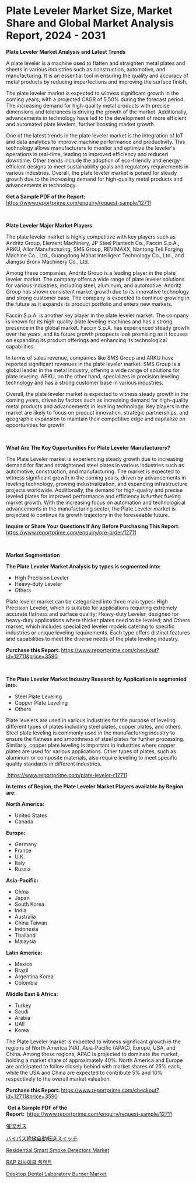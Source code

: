 <p><h1>Plate Leveler Market Size, Market Share and Global Market Analysis Report, 2024 - 2031</h1></p><p><strong>Plate Leveler Market Analysis and Latest Trends</strong></p>
<p><p>A plate leveler is a machine used to flatten and straighten metal plates and sheets in various industries such as construction, automotive, and manufacturing. It is an essential tool in ensuring the quality and accuracy of metal products by reducing imperfections and improving the surface finish.</p><p>The plate leveler market is expected to witness significant growth in the coming years, with a projected CAGR of 5.50% during the forecast period. The increasing demand for high-quality metal products with precise dimensions and tolerances is driving the growth of the market. Additionally, advancements in technology have led to the development of more efficient and automated plate levelers, further boosting market growth.</p><p>One of the latest trends in the plate leveler market is the integration of IoT and data analytics to improve machine performance and productivity. This technology allows manufacturers to monitor and optimize the leveler's operations in real-time, leading to improved efficiency and reduced downtime. Other trends include the adoption of eco-friendly and energy-efficient designs to meet sustainability goals and regulatory requirements in various industries. Overall, the plate leveler market is poised for steady growth due to the increasing demand for high-quality metal products and advancements in technology.</p></p>
<p><strong>Get a Sample PDF of the Report:&nbsp;</strong> <a href="https://www.reportprime.com/enquiry/request-sample/12711">https://www.reportprime.com/enquiry/request-sample/12711</a></p>
<p>&nbsp;</p>
<p><strong>Plate Leveler Major Market Players</strong></p>
<p><p>The plate leveler market is highly competitive with key players such as Andritz Group, Element Machinery, JP Steel Plantech Co., Faccin S.p.A., ARKU, Allor Manufacturing, SMS Group, REVIMAXX, Nantong Teli Forging Machine Co., Ltd., Guangdong Mahat Intelligent Technology Co., Ltd., and Jiangsu Bronx Machinery Co., Ltd.</p><p>Among these companies, Andritz Group is a leading player in the plate leveler market. The company offers a wide range of plate leveler solutions for various industries, including steel, aluminum, and automotive. Andritz Group has shown consistent market growth due to its innovative technology and strong customer base. The company is expected to continue growing in the future as it expands its product portfolio and enters new markets.</p><p>Faccin S.p.A. is another key player in the plate leveler market. The company is known for its high-quality plate leveling machines and has a strong presence in the global market. Faccin S.p.A. has experienced steady growth over the years, and its future growth prospects look promising as it focuses on expanding its product offerings and enhancing its technological capabilities.</p><p>In terms of sales revenue, companies like SMS Group and ARKU have reported significant revenues in the plate leveler market. SMS Group is a global leader in the metal industry, offering a wide range of solutions for plate leveling. ARKU, on the other hand, specializes in precision leveling technology and has a strong customer base in various industries.</p><p>Overall, the plate leveler market is expected to witness steady growth in the coming years, driven by factors such as increasing demand for high-quality metal products and advancements in leveling technology. Key players in the market are likely to focus on product innovation, strategic partnerships, and geographic expansion to maintain their competitive edge and capitalize on opportunities for growth.</p></p>
<p>&nbsp;</p>
<p><strong>What Are The Key Opportunities For Plate Leveler Manufacturers?</strong></p>
<p><p>The Plate Leveler market is experiencing steady growth due to increasing demand for flat and straightened steel plates in various industries such as automotive, construction, and manufacturing. The market is expected to witness significant growth in the coming years, driven by advancements in leveling technology, growing industrialization, and expanding infrastructure projects worldwide. Additionally, the demand for high-quality and precise leveled plates for improved performance and efficiency is further fueling market growth. With the increasing focus on automation and technological advancements in the manufacturing sector, the Plate Leveler market is projected to continue its growth trajectory in the foreseeable future.</p></p>
<p><strong>Inquire or Share Your Questions If Any Before Purchasing This Report:</strong> <a href="https://www.reportprime.com/enquiry/pre-order/12711">https://www.reportprime.com/enquiry/pre-order/12711</a></p>
<p>&nbsp;</p>
<p><strong>Market Segmentation</strong></p>
<p><strong>The Plate Leveler Market Analysis by types is segmented into:</strong></p>
<p><ul><li>High Precision Leveler</li><li>Heavy-duty Leveler</li><li>Others</li></ul></p>
<p><p>Plate leveler market can be categorized into three main types: High Precision Leveler, which is suitable for applications requiring extremely accurate flatness and surface quality; Heavy-duty Leveler, designed for heavy-duty applications where thicker plates need to be leveled; and Others market, which includes specialized leveler models catering to specific industries or unique leveling requirements. Each type offers distinct features and capabilities to meet the diverse needs of the plate leveling industry.</p></p>
<p><strong>Purchase this Report:&nbsp;</strong><a href="https://www.reportprime.com/checkout?id=12711&price=3590">https://www.reportprime.com/checkout?id=12711&price=3590</a></p>
<p>&nbsp;</p>
<p><strong>The Plate Leveler Market Industry Research by Application is segmented into:</strong></p>
<p><ul><li>Steel Plate Leveling</li><li>Copper Plate Leveling</li><li>Others</li></ul></p>
<p><p>Plate levelers are used in various industries for the purpose of leveling different types of plates including steel plates, copper plates, and others. Steel plate leveling is commonly used in the manufacturing industry to ensure the flatness and smoothness of steel plates for further processing. Similarly, copper plate leveling is important in industries where copper plates are used for various applications. Other types of plates, such as aluminum or composite materials, also require leveling to meet specific quality standards in different industries.</p></p>
<p><a href="https://www.reportprime.com/plate-leveler-r12711">&nbsp;https://www.reportprime.com/plate-leveler-r12711</a></p>
<p><strong>In terms of Region, the Plate Leveler Market Players available by Region are:</strong></p>
<p>
    <p> <strong> North America: </strong>
        <ul>
            <li>United States</li>
            <li>Canada</li>
        </ul>
        </p> 
    <p> <strong> Europe: </strong>
        <ul>
            <li>Germany</li>
            <li>France</li>
            <li>U.K.</li>
            <li>Italy</li>
            <li>Russia</li>
        </ul>
        </p> 
    <p> <strong> Asia-Pacific: </strong>
        <ul>
            <li>China</li>
            <li>Japan</li>
            <li>South Korea</li>
            <li>India</li>
            <li>Australia</li>
            <li>China Taiwan</li>
            <li>Indonesia</li>
            <li>Thailand</li>
            <li>Malaysia</li>
        </ul>
        </p> 
    <p> <strong> Latin America: </strong>
        <ul>
            <li>Mexico</li>
            <li>Brazil</li>
            <li>Argentina Korea</li>
            <li>Colombia</li>
        </ul>
        </p> 
    <p> <strong> Middle East & Africa: </strong>
        <ul>
            <li>Turkey</li>
            <li>Saudi</li>
            <li>Arabia</li>
            <li>UAE</li>
            <li>Korea</li>
        </ul>
    </p>
    </p>
<p><p>The Plate Leveler market is expected to witness significant growth in the regions of North America (NA), Asia-Pacific (APAC), Europe, USA, and China. Among these regions, APAC is projected to dominate the market, holding a market share of approximately 40%. North America and Europe are anticipated to follow closely behind with market shares of 25% each, while the USA and China are expected to contribute 5% and 10% respectively to the overall market valuation.</p></p>
<p><strong>Purchase this Report: </strong><a href="https://www.reportprime.com/checkout?id=12711&price=3590">https://www.reportprime.com/checkout?id=12711&price=3590</a></p>
<p>&nbsp;<strong>Get a Sample PDF of the Report:&nbsp;&nbsp;</strong><a href="https://www.reportprime.com/enquiry/request-sample/12711">https://www.reportprime.com/enquiry/request-sample/12711</a></p>
<p><strong></strong></p>
<p><p><a href="https://medium.com/@amandasantosxavier51/%E5%82%AC%E6%B6%99%E3%82%AC%E3%82%B9%E5%B8%82%E5%A0%B4%E3%81%AE%E5%B8%82%E5%A0%B4%E8%AA%BF%E6%9F%BB%E3%83%AC%E3%83%9D%E3%83%BC%E3%83%88-%E3%81%9D%E3%81%AE%E6%AD%B4%E5%8F%B2%E3%81%A82024%E5%B9%B4%E3%81%8B%E3%82%892031%E5%B9%B4%E3%81%BE%E3%81%A7%E3%81%AE%E4%BA%88%E6%B8%AC-4b659545cea5">催涙ガス</a></p><p><a href="https://medium.com/@queenlitle19361/%E3%83%90%E3%82%A4%E3%83%91%E3%82%B9%E7%B5%B6%E7%B8%81%E5%BC%8F%E8%87%AA%E5%8B%95%E8%BB%A2%E9%80%81%E3%82%B9%E3%82%A4%E3%83%83%E3%83%81%E3%81%AE%E5%B8%82%E5%A0%B4%E8%A6%8F%E6%A8%A1-%E5%B8%82%E5%A0%B4%E5%8B%95%E5%90%91%E3%81%A8%E5%B8%82%E5%A0%B4%E4%BA%88%E6%B8%AC-2024%E5%B9%B4%E3%81%8B%E3%82%892031%E5%B9%B4-5ad63ad11923">バイパス絶縁自動転送スイッチ</a></p><p><a href="https://www.linkedin.com/pulse/residential-smart-smoke-detectors-market-share-amp-oerke?trackingId=NaOC7vO7V5I8Xv%2BqbBKPrQ%3D%3D">Residential Smart Smoke Detectors Market</a></p><p><a href="https://medium.com/@monserratemohr/quot-rap-%EC%9E%AC%ED%99%9C%EC%9A%A9-%EA%B3%B5%EC%9E%A5-%EC%8B%9C%EC%9E%A5-2031%EB%85%84%EA%B9%8C%EC%A7%80%EC%9D%98-%EC%84%B1%EA%B3%B5%EC%A0%81%EC%9D%B8-%EB%B9%84%EC%A6%88%EB%8B%88%EC%8A%A4-%EC%A0%84%EB%9E%B5-%EC%98%88%EC%B8%A1%EC%9D%98-%EC%97%B4%EC%87%A0-quot-e3aefb092012">RAP 리사이클 플랜트</a></p><p><a href="https://www.linkedin.com/pulse/desktop-dental-laboratory-burner-market-size-share-xyfte?trackingId=IFu%2BJOGbHmpjqnqYR2xqnA%3D%3D">Desktop Dental Laboratory Burner Market</a></p></p>